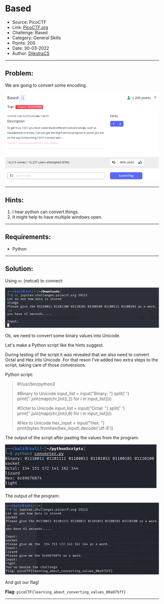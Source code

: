 # Based
* Source: PicoCTF
* Link: [PicoCTF.org](https://picoctf.org/)
* Challenge: Based
* Category: General Skills
* Points: 200
* Date: 30-03-2022
* Author: [DjikstraCS](https://github.com/DjikstraCS)

---
## Problem:
We are going to convert some encoding.

![](./attachments/Pasted%20image%2020220330172642.png)

---
## Hints:
1. I hear python can convert things.
2. It might help to have multiple windows open.

---
## Requirements:
- Python

---
## Solution:
Using `nc` (netcat) to connect:

![](./attachments/Pasted%20image%2020220330172954.png)

Ok, we need to convert some binary values into Unicode.

Let's make a Python script like the hints suggest.

During testing of the script it was revealed that we also need to convert Octal and Hex into Unicode. For that reson I've added two extra steps to the script, taking care of those conversions.

Python script:

>#!/usr/bin/python3
>
>#Binary to Unicode
>input_list = input("Binary: ").split(' ')
>print(''.join(map(chr,[int(i,2) for i in input_list])))
>
>
>#Octal to Unicode
>input_list = input("Octal: ").split(' ')
>print(''.join(map(chr,[int(i,8) for i in input_list])))
>
>
>#Hex to Unicode
>hex_input = input("Hex: ")
>print(bytes.fromhex(hex_input).decode('utf-8'))

The output of the script after pasting the values from the program:

![](./attachments/Pasted%20image%2020220330201441.png)

The output of the program:

![](./attachments/Pasted%20image%2020220330201655.png)

And got our flag!


**Flag:** `picoCTF{learning_about_converting_values_00a975ff}`

---
